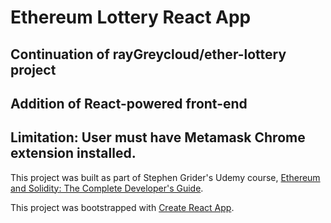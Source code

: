 # Ethereum Lottery React App

## Continuation of rayGreycloud/ether-lottery project
## Addition of React-powered front-end

## Limitation: User must have Metamask Chrome extension installed.

This project was built as part of Stephen Grider's Udemy course, [Ethereum and Solidity: The Complete Developer's Guide](https://www.udemy.com/ethereum-and-solidity-the-complete-developers-guide/).

This project was bootstrapped with [Create React App](https://github.com/facebookincubator/create-react-app).

